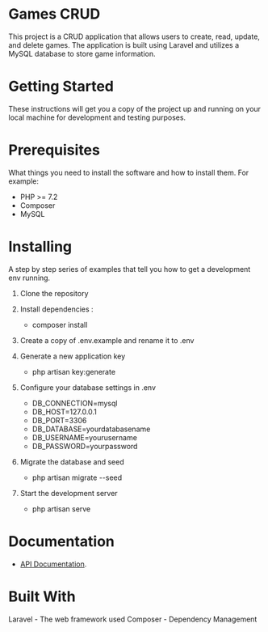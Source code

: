 # Games CRUD

This project is a CRUD application that allows users to create, read, update, and delete games. The application is built using Laravel and utilizes a MySQL database to store game information.

# Getting Started

These instructions will get you a copy of the project up and running on your local machine for development and testing purposes.

# Prerequisites

What things you need to install the software and how to install them. For example:

-   PHP >= 7.2
-   Composer
-   MySQL

# Installing

A step by step series of examples that tell you how to get a development env running.

1. Clone the repository

2. Install dependencies :

    - composer install

3. Create a copy of .env.example and rename it to .env

4. Generate a new application key

    - php artisan key:generate

5. Configure your database settings in .env

    - DB_CONNECTION=mysql
    - DB_HOST=127.0.0.1
    - DB_PORT=3306
    - DB_DATABASE=yourdatabasename
    - DB_USERNAME=yourusername
    - DB_PASSWORD=yourpassword

6. Migrate the database and seed

    - php artisan migrate --seed

7. Start the development server

    - php artisan serve

# Documentation

-   [API Documentation](https://documenter.getpostman.com/view/14649242/2s935hPmK5).

# Built With

Laravel - The web framework used
Composer - Dependency Management
